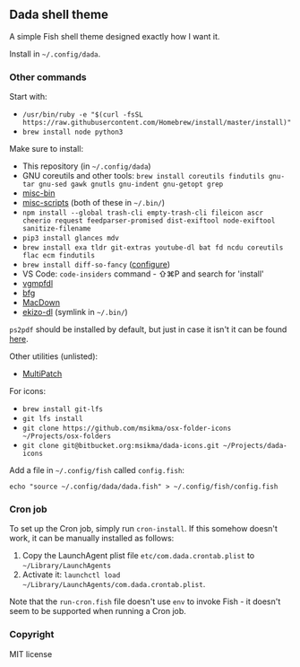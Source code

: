 ## Dada shell theme

A simple Fish shell theme designed exactly how I want it.

Install in `~/.config/dada`.

### Other commands

Start with:

* `/usr/bin/ruby -e "$(curl -fsSL https://raw.githubusercontent.com/Homebrew/install/master/install)"`
* `brew install node python3`

Make sure to install:

* This repository (in `~/.config/dada`)
* GNU coreutils and other tools: `brew install coreutils findutils gnu-tar gnu-sed gawk gnutls gnu-indent gnu-getopt grep`
* [misc-bin](https://bitbucket.org/msikma/misc-bin)
* [misc-scripts](https://github.com/msikma/misc-scripts) (both of these in `~/.bin/`)
* `npm install --global trash-cli empty-trash-cli fileicon ascr cheerio request feedparser-promised dist-exiftool node-exiftool sanitize-filename`
* `pip3 install glances mdv`
* `brew install exa tldr git-extras youtube-dl bat fd ncdu coreutils flac ecm findutils`
* `brew install diff-so-fancy` ([configure](https://github.com/so-fancy/diff-so-fancy))
* VS Code: `code-insiders` command - ⇧⌘P and search for 'install'
* [vgmpfdl](https://github.com/msikma/vgmpfdl)
* [bfg](https://rtyley.github.io/bfg-repo-cleaner/)
* [MacDown](https://macdown.uranusjr.com/)
* [ekizo-dl](https://github.com/msikma/ekizo-dl) (symlink in `~/.bin/`)

`ps2pdf` should be installed by default, but just in case it isn't it can be found [here](https://www.ghostscript.com/doc/current/Ps2pdf.htm).

Other utilities (unlisted):

* [MultiPatch](http://www.romhacking.net/utilities/746/)

For icons:

* `brew install git-lfs`
* `git lfs install`
* `git clone https://github.com/msikma/osx-folder-icons ~/Projects/osx-folders`
* `git clone git@bitbucket.org:msikma/dada-icons.git ~/Projects/dada-icons`

Add a file in `~/.config/fish` called `config.fish`:

```
echo "source ~/.config/dada/dada.fish" > ~/.config/fish/config.fish
```

### Cron job

To set up the Cron job, simply run `cron-install`. If this somehow doesn't work, it can be manually installed as follows:

1. Copy the LaunchAgent plist file `etc/com.dada.crontab.plist` to `~/Library/LaunchAgents`
2. Activate it: `launchctl load ~/Library/LaunchAgents/com.dada.crontab.plist`.

Note that the `run-cron.fish` file doesn't use `env` to invoke Fish - it doesn't seem to be supported when running a Cron job.

### Copyright

MIT license
